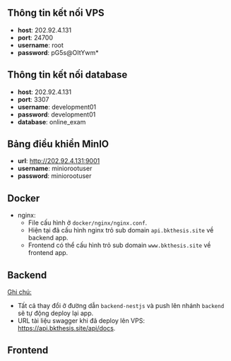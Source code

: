 ## Thông tin kết nối VPS

* **host**: 202.92.4.131
* **port**: 24700
* **username**: root
* **password**: pG5s@OItYwm*

## Thông tin kết nối database

* **host**: 202.92.4.131
* **port**: 3307
* **username**: development01
* **password**: development01
* **database**: online_exam

## Bảng điều khiển MinIO

* **url**: http://202.92.4.131:9001
* **username**: miniorootuser
* **password**: miniorootuser

## Docker

* nginx:
  * File cấu hình ở `docker/nginx/nginx.conf`.
  * Hiện tại đã cấu hình nginx trỏ sub domain `api.bkthesis.site` về backend app.
  * Frontend có thể cấu hình trỏ sub domain `www.bkthesis.site` về frontend app.

## Backend

<u>Ghi chú:</u>

* Tất cả thay đổi ở đường dẫn `backend-nestjs` và push lên nhánh `backend` sẽ tự động deploy lại app.
* URL tài liệu swagger khi đã deploy lên VPS: https://api.bkthesis.site/api/docs.

## Frontend

